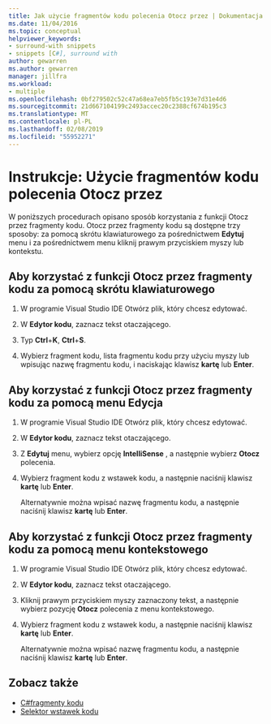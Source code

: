 ```yaml
---
title: Jak użycie fragmentów kodu polecenia Otocz przez | Dokumentacja firmy Microsoft
ms.date: 11/04/2016
ms.topic: conceptual
helpviewer_keywords:
- surround-with snippets
- snippets [C#], surround with
author: gewarren
ms.author: gewarren
manager: jillfra
ms.workload:
- multiple
ms.openlocfilehash: 0bf279502c52c47a68ea7eb5fb5c193e7d31e4d6
ms.sourcegitcommit: 21d667104199c2493accec20c2388cf674b195c3
ms.translationtype: MT
ms.contentlocale: pl-PL
ms.lasthandoff: 02/08/2019
ms.locfileid: "55952271"
---
```

# <a name="how-to-use-surround-with-code-snippets"></a>Instrukcje: Użycie fragmentów kodu polecenia Otocz przez

W poniższych procedurach opisano sposób korzystania z funkcji Otocz przez fragmenty kodu. Otocz przez fragmenty kodu są dostępne trzy sposoby: za pomocą skrótu klawiaturowego za pośrednictwem **Edytuj** menu i za pośrednictwem menu kliknij prawym przyciskiem myszy lub kontekstu.

## <a name="to-use-surround-with-code-snippets-through-keyboard-shortcut"></a>Aby korzystać z funkcji Otocz przez fragmenty kodu za pomocą skrótu klawiaturowego

1. W programie Visual Studio IDE Otwórz plik, który chcesz edytować.

1. W **Edytor kodu**, zaznacz tekst otaczającego.

1. Typ **Ctrl**+**K**, **Ctrl**+**S**.

1. Wybierz fragment kodu, lista fragmentu kodu przy użyciu myszy lub wpisując nazwę fragmentu kodu, i naciskając klawisz **kartę** lub **Enter**.

## <a name="to-use-surround-with-code-snippets-through-the-edit-menu"></a>Aby korzystać z funkcji Otocz przez fragmenty kodu za pomocą menu Edycja

1. W programie Visual Studio IDE Otwórz plik, który chcesz edytować.

1. W **Edytor kodu**, zaznacz tekst otaczającego.

1. Z **Edytuj** menu, wybierz opcję **IntelliSense** , a następnie wybierz **Otocz** polecenia.

1. Wybierz fragment kodu z wstawek kodu, a następnie naciśnij klawisz **kartę** lub **Enter**.

     Alternatywnie można wpisać nazwę fragmentu kodu, a następnie naciśnij klawisz **kartę** lub **Enter**.

## <a name="to-use-surround-with-code-snippets-through-the-context-menu"></a>Aby korzystać z funkcji Otocz przez fragmenty kodu za pomocą menu kontekstowego

1. W programie Visual Studio IDE Otwórz plik, który chcesz edytować.

1. W **Edytor kodu**, zaznacz tekst otaczającego.

1. Kliknij prawym przyciskiem myszy zaznaczony tekst, a następnie wybierz pozycję **Otocz** polecenia z menu kontekstowego.

1. Wybierz fragment kodu z wstawek kodu, a następnie naciśnij klawisz **kartę** lub **Enter**.

     Alternatywnie można wpisać nazwę fragmentu kodu, a następnie naciśnij klawisz **kartę** lub **Enter**.

## <a name="see-also"></a>Zobacz także

- [C#fragmenty kodu](../ide/visual-csharp-code-snippets.md)
- [Selektor wstawek kodu](../ide/reference/code-snippet-picker.md)